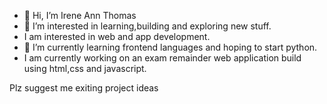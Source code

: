 - 👋 Hi, I’m Irene Ann Thomas
- 👀 I’m interested in learning,building and exploring new stuff.
- I am interested in web and app development.
- 🌱 I’m currently learning frontend languages and hoping to start python.
- I am currently working on an exam remainder web application build using html,css and javascript.




Plz suggest me exiting project ideas

<!---
Irene26at/Irene26at is a ✨ special ✨ repository because its `README.md` (this file) appears on your GitHub profile.
You can click the Preview link to take a look at your changes.
--->
